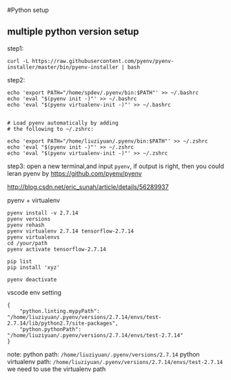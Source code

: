 #Python setup

## multiple python version setup

step1:
```
curl -L https://raw.githubusercontent.com/pyenv/pyenv-installer/master/bin/pyenv-installer | bash

```
step2:
```
echo 'export PATH="/home/spdev/.pyenv/bin:$PATH"' >> ~/.bashrc
echo 'eval "$(pyenv init -)"' >> ~/.bashrc
echo 'eval "$(pyenv virtualenv-init -)"' >> ~/.bashrc


# Load pyenv automatically by adding
# the following to ~/.zshrc:

echo 'export PATH="/home/liuziyuan/.pyenv/bin:$PATH"' >> ~/.zshrc
echo 'eval "$(pyenv init -)"' >> ~/.zshrc
echo 'eval "$(pyenv virtualenv-init -)"' >> ~/.zshrc

```
step3:
open a new terminal,and input `pyenv`, if output is right, then you could leran pyenv by https://github.com/pyenv/pyenv


http://blog.csdn.net/eric_sunah/article/details/56289937

pyenv + virtualenv

```
pyenv install -v 2.7.14
pyenv versions 
pyenv rehash 
pyenv virtualenv 2.7.14 tensorflow-2.7.14
pyenv virtualenvs
cd /your/path
pyenv activate tensorflow-2.7.14

pip list
pip install 'xyz'

pyenv deactivate
```


vscode env setting
```
{
    "python.linting.mypyPath": "/home/liuziyuan/.pyenv/versions/2.7.14/envs/test-2.7.14/lib/python2.7/site-packages",
    "python.pythonPath": "/home/liuziyuan/.pyenv/versions/2.7.14/envs/test-2.7.14"
}
```
note: 
python path: `/home/liuziyuan/.pyenv/versions/2.7.14`
python virtualenv path: `/home/liuziyuan/.pyenv/versions/2.7.14/envs/test-2.7.14`
we need to use the virtualenv path
